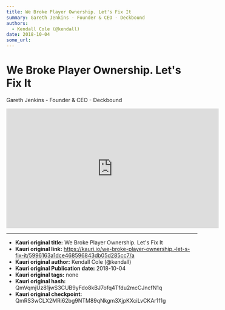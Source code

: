 ```yaml
---
title: We Broke Player Ownership. Let's Fix It
summary: Gareth Jenkins - Founder & CEO - Deckbound
authors:
  - Kendall Cole (@kendall)
date: 2018-10-04
some_url: 
---
```


# We Broke Player Ownership. Let's Fix It


Gareth Jenkins - Founder & CEO - Deckbound

<div align="center"><iframe width="560" height="315" src="https://www.youtube.com/embed/thwJ7PA4Rmw" frameborder="0" allow="encrypted-media" allowfullscreen></iframe></div>


---

- **Kauri original title:** We Broke Player Ownership. Let's Fix It
- **Kauri original link:** https://kauri.io/we-broke-player-ownership.-let-s-fix-it/5996163a1dce468596843db05d285cc7/a
- **Kauri original author:** Kendall Cole (@kendall)
- **Kauri original Publication date:** 2018-10-04
- **Kauri original tags:** none
- **Kauri original hash:** QmVqmjUz81jwS3CUB9yFdo8kBJ7ofq4Tfdu2mcCJncfN1q
- **Kauri original checkpoint:** QmRS3wCLX2MRi62bg9NTM89qNkgm3XjpKXciLvCKAr1f1g



